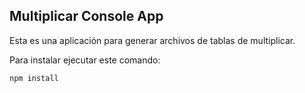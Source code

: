 ## Multiplicar Console App

Esta es una aplicación para generar archivos de tablas de multiplicar.

Para instalar ejecutar este comando:
```
npm install
```

